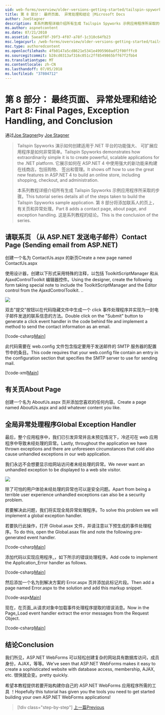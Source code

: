 ```yaml
---
uid: web-forms/overview/older-versions-getting-started/tailspin-spyworks/tailspin-spyworks-part-8
title: 第 8 部分： 最终页面、 异常处理和结论 |Microsoft Docs
author: JoeStagner
description: 本系列教程详细介绍所有生成 Tailspin Spyworks 示例应用程序所采取的步骤。 第 8 部分添加一个联系人页，有关页和异常...
ms.author: aspnetcontent
ms.date: 07/21/2010
ms.assetid: 5aeadf8f-39f3-4f07-a78f-1c310c64fb23
msc.legacyurl: /web-forms/overview/older-versions-getting-started/tailspin-spyworks/tailspin-spyworks-part-8
msc.type: authoredcontent
ms.openlocfilehash: 4fb0147a5cd8621e5341e4995960adf2f00fffc0
ms.sourcegitcommit: b28cd0313af316c051c2ff8549865bff67f2fbb4
ms.translationtype: MT
ms.contentlocale: zh-CN
ms.lasthandoff: 07/05/2018
ms.locfileid: "37804712"
---
```

<a name="part-8-final-pages-exception-handling-and-conclusion"></a><span data-ttu-id="c72e9-104">第 8 部分： 最终页面、 异常处理和结论</span><span class="sxs-lookup"><span data-stu-id="c72e9-104">Part 8: Final Pages, Exception Handling, and Conclusion</span></span>
====================
<span data-ttu-id="c72e9-105">通过[Joe Stagner](https://github.com/JoeStagner)</span><span class="sxs-lookup"><span data-stu-id="c72e9-105">by [Joe Stagner](https://github.com/JoeStagner)</span></span>

> <span data-ttu-id="c72e9-106">Tailspin Spyworks 演示如何创建适用于.NET 平台的功能强大、 可扩展应用程序是如何非常简单。</span><span class="sxs-lookup"><span data-stu-id="c72e9-106">Tailspin Spyworks demonstrates how extraordinarily simple it is to create powerful, scalable applications for the .NET platform.</span></span> <span data-ttu-id="c72e9-107">它展示如何在 ASP.NET 4 中使用强大的新功能来构建在线商店，包括购物、 签出和管理。</span><span class="sxs-lookup"><span data-stu-id="c72e9-107">It shows off how to use the great new features in ASP.NET 4 to build an online store, including shopping, checkout, and administration.</span></span>
> 
> <span data-ttu-id="c72e9-108">本系列教程详细介绍所有生成 Tailspin Spyworks 示例应用程序所采取的步骤。</span><span class="sxs-lookup"><span data-stu-id="c72e9-108">This tutorial series details all of the steps taken to build the Tailspin Spyworks sample application.</span></span> <span data-ttu-id="c72e9-109">第 8 部分将添加联系人的页上，有关页和异常处理。</span><span class="sxs-lookup"><span data-stu-id="c72e9-109">Part 8 adds a contact page, about page, and exception handling.</span></span> <span data-ttu-id="c72e9-110">这是系列教程的结论。</span><span class="sxs-lookup"><span data-stu-id="c72e9-110">This is the conclusion of the series.</span></span>


## <a id="_Toc260221680"></a>  <span data-ttu-id="c72e9-111">请联系页 （从 ASP.NET 发送电子邮件）</span><span class="sxs-lookup"><span data-stu-id="c72e9-111">Contact Page (Sending email from ASP.NET)</span></span>

<span data-ttu-id="c72e9-112">创建一个名为 ContactUs.aspx 的新页</span><span class="sxs-lookup"><span data-stu-id="c72e9-112">Create a new page named ContactUs.aspx</span></span>

<span data-ttu-id="c72e9-113">使用设计器，创建以下形式采用特殊的注释，以包括 ToolkitScriptManager 和从 AjaxdControlToolkit 编辑器控件。</span><span class="sxs-lookup"><span data-stu-id="c72e9-113">Using the designer, create the following form taking special note to include the ToolkitScriptManager and the Editor control from the AjaxdControlToolkit.</span></span> <span data-ttu-id="c72e9-114">.</span><span class="sxs-lookup"><span data-stu-id="c72e9-114">.</span></span>

![](tailspin-spyworks-part-8/_static/image1.jpg)

<span data-ttu-id="c72e9-115">双击"提交"按钮以在代码隐藏文件中生成一个 click 事件处理程序并实现为一封电子邮件发送的联系信息的方法。</span><span class="sxs-lookup"><span data-stu-id="c72e9-115">Double click on the "Submit" button to generate a click event handler in the code behind file and implement a method to send the contact information as an email.</span></span>

[!code-csharp[Main](tailspin-spyworks-part-8/samples/sample1.cs)]

<span data-ttu-id="c72e9-116">此代码需要在 web.config 文件包含指定要用于发送邮件的 SMTP 服务器的配置节中的条目。</span><span class="sxs-lookup"><span data-stu-id="c72e9-116">This code requires that your web.config file contain an entry in the configuration section that specifies the SMTP server to use for sending mail.</span></span>

[!code-xml[Main](tailspin-spyworks-part-8/samples/sample2.xml)]

## <a id="_Toc260221681"></a>  <span data-ttu-id="c72e9-117">有关页</span><span class="sxs-lookup"><span data-stu-id="c72e9-117">About Page</span></span>

<span data-ttu-id="c72e9-118">创建一个名为 AboutUs.aspx 页并添加您喜欢的任何内容。</span><span class="sxs-lookup"><span data-stu-id="c72e9-118">Create a page named AboutUs.aspx and add whatever content you like.</span></span>

## <a id="_Toc260221682"></a>  <span data-ttu-id="c72e9-119">全局异常处理程序</span><span class="sxs-lookup"><span data-stu-id="c72e9-119">Global Exception Handler</span></span>

<span data-ttu-id="c72e9-120">最后，整个应用程序中，我们已引发异常并且未预见情况下，冷还可在 web 应用程序中导致未经处理的异常。</span><span class="sxs-lookup"><span data-stu-id="c72e9-120">Lastly, throughout the application we have thrown exceptions and there are unforeseen circumstances that cold also cause unhandled exceptions in our web application.</span></span>

<span data-ttu-id="c72e9-121">我们永远不会想要显示给网站访问者未经处理的异常。</span><span class="sxs-lookup"><span data-stu-id="c72e9-121">We never want an unhandled exception to be displayed to a web site visitor.</span></span>

![](tailspin-spyworks-part-8/_static/image2.jpg)

<span data-ttu-id="c72e9-122">除了可怕的用户体验未经处理的异常也可以是安全问题。</span><span class="sxs-lookup"><span data-stu-id="c72e9-122">Apart from being a terrible user experience unhandled exceptions can also be a security problem.</span></span>

<span data-ttu-id="c72e9-123">若要解决此问题，我们将实现全局异常处理程序。</span><span class="sxs-lookup"><span data-stu-id="c72e9-123">To solve this problem we will implement a global exception handler.</span></span>

<span data-ttu-id="c72e9-124">若要执行此操作，打开 Global.asax 文件，并请注意以下预生成的事件处理程序。</span><span class="sxs-lookup"><span data-stu-id="c72e9-124">To do this, open the Global.asax file and note the following pre-generated event handler.</span></span>

[!code-csharp[Main](tailspin-spyworks-part-8/samples/sample3.cs)]

<span data-ttu-id="c72e9-125">添加代码以实现应用程序\_，如下所示的错误处理程序。</span><span class="sxs-lookup"><span data-stu-id="c72e9-125">Add code to implement the Application\_Error handler as follows.</span></span>

[!code-csharp[Main](tailspin-spyworks-part-8/samples/sample4.cs)]

<span data-ttu-id="c72e9-126">然后添加一个名为到解决方案的 Error.aspx 页并添加此标记片段。</span><span class="sxs-lookup"><span data-stu-id="c72e9-126">Then add a page named Error.aspx to the solution and add this markup snippet.</span></span>

[!code-aspx[Main](tailspin-spyworks-part-8/samples/sample5.aspx)]

<span data-ttu-id="c72e9-127">现在，在页面\_从请求对象中加载事件处理程序提取的错误消息。</span><span class="sxs-lookup"><span data-stu-id="c72e9-127">Now in the Page\_Load event handler extract the error messages from the Request Object.</span></span>

[!code-csharp[Main](tailspin-spyworks-part-8/samples/sample6.cs)]

## <a id="_Toc260221683"></a>  <span data-ttu-id="c72e9-128">结论</span><span class="sxs-lookup"><span data-stu-id="c72e9-128">Conclusion</span></span>

<span data-ttu-id="c72e9-129">我们所见，ASP.NET WebForms 可以轻松创建复杂的网站具有数据库访问，成员身份，AJAX，等等。</span><span class="sxs-lookup"><span data-stu-id="c72e9-129">We've seen that ASP.NET WebForms makes it easy to create a sophisticated website with database access, membership, AJAX, etc.</span></span> <span data-ttu-id="c72e9-130">很快就会变。</span><span class="sxs-lookup"><span data-stu-id="c72e9-130">pretty quickly.</span></span>

<span data-ttu-id="c72e9-131">希望本教程提供若要开始构建你自己的 ASP.NET WebForms 应用程序所需的工具 ！</span><span class="sxs-lookup"><span data-stu-id="c72e9-131">Hopefully this tutorial has given you the tools you need to get started building your own ASP.NET WebForms applications!</span></span>

> [!div class="step-by-step"]
> [<span data-ttu-id="c72e9-132">上一篇</span><span class="sxs-lookup"><span data-stu-id="c72e9-132">Previous</span></span>](tailspin-spyworks-part-7.md)
